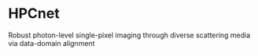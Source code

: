 # HPCnet
Robust photon-level single-pixel imaging through diverse scattering media via data-domain alignment
